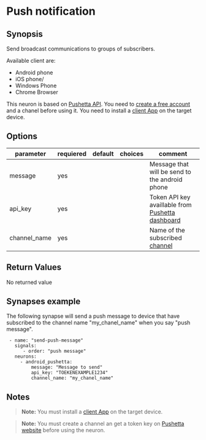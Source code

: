 # Push notification

## Synopsis

Send broadcast communications to groups of subscribers.

Available client are:
- Android phone
- iOS phone/
- Windows Phone
- Chrome Browser

This neuron is based on [Pushetta API](http://www.pushetta.com/). 
You need to [create a free account](http://www.pushetta.com/accounts/signup/) and a chanel before using it.
You need to install a [client App](http://www.pushetta.com/pushetta-downloads/) on the target device.

## Options

| parameter    | requiered | default | choices | comment                                                                                               |
|--------------|-----------|---------|---------|-------------------------------------------------------------------------------------------------------|
| message      | yes       |         |         | Message that will be send to the android phone                                                        |
| api_key      | yes       |         |         | Token API key availlable from [Pushetta dashboard](http://www.pushetta.com/my/dashboard/) |
| channel_name | yes       |         |         | Name of the subscribed [channel](http://www.pushetta.com/pushetta-docs/#create)                       |


## Return Values

No returned value


## Synapses example

The following synapse will send a push message to device that have subscribed to the channel name "my_chanel_name" when you say "push message".
```
 - name: "send-push-message"
   signals:
      - order: "push message"
   neurons:
     - android_pushetta:
         message: "Message to send"
         api_key: "TOEKENEXAMPLE1234"
         channel_name: "my_chanel_name"    
```

## Notes

> **Note:** You must install a [client App](http://www.pushetta.com/pushetta-downloads/) on the target device.

> **Note:** You must create a channel an get a token key on [Pushetta website](http://www.pushetta.com/) before using the neuron.
